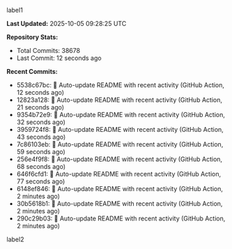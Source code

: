 
label1 
<!-- ACTIVITY_START -->
**Last Updated:** 2025-10-05 09:28:25 UTC

**Repository Stats:**
- Total Commits: 38678
- Last Commit: 12 seconds ago

**Recent Commits:**
- 5538c67bc: 🤖 Auto-update README with recent activity (GitHub Action, 12 seconds ago)
- 12823a128: 🤖 Auto-update README with recent activity (GitHub Action, 21 seconds ago)
- 9354b72e9: 🤖 Auto-update README with recent activity (GitHub Action, 32 seconds ago)
- 3959724f8: 🤖 Auto-update README with recent activity (GitHub Action, 43 seconds ago)
- 7c86103eb: 🤖 Auto-update README with recent activity (GitHub Action, 59 seconds ago)
- 256e4f9f8: 🤖 Auto-update README with recent activity (GitHub Action, 68 seconds ago)
- 646f6cfd1: 🤖 Auto-update README with recent activity (GitHub Action, 77 seconds ago)
- 6148ef846: 🤖 Auto-update README with recent activity (GitHub Action, 2 minutes ago)
- 30b5618b1: 🤖 Auto-update README with recent activity (GitHub Action, 2 minutes ago)
- 290c29b03: 🤖 Auto-update README with recent activity (GitHub Action, 2 minutes ago)
<!-- ACTIVITY_END -->

label2
